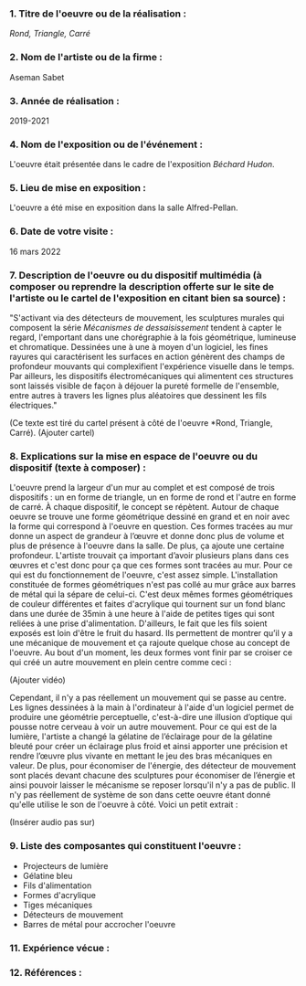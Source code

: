 ### 1. Titre de l'oeuvre ou de la réalisation :

*Rond, Triangle, Carré*

### 2. Nom de l'artiste ou de la firme :

Aseman Sabet

### 3. Année de réalisation :

2019-2021

### 4. Nom de l'exposition ou de l'événement :

L'oeuvre était présentée dans le cadre de l'exposition *Béchard Hudon*.

### 5. Lieu de mise en exposition :

L'oeuvre a été mise en exposition dans la salle Alfred-Pellan.

### 6. Date de votre visite : 

16 mars 2022

### 7. Description de l'oeuvre ou du dispositif multimédia (à composer ou reprendre la description offerte sur le site de l'artiste ou le cartel de l'exposition en citant bien sa source) : 

"S'activant via des détecteurs de mouvement, les sculptures murales qui composent la série *Mécanismes de dessaisissement* tendent à capter le regard, l'emportant dans une chorégraphie à la fois géométrique, lumineuse et chromatique. Dessinées une à une à moyen d'un logiciel, les fines rayures qui caractérisent les surfaces en action génèrent des champs de profondeur mouvants qui complexifient l'expérience visuelle dans le temps. Par ailleurs, les dispositifs électromécaniques qui alimentent ces structures sont laissés visible de façon à déjouer la pureté formelle de l'ensemble, entre autres à travers les lignes plus aléatoires que dessinent les fils électriques."

(Ce texte est tiré du cartel présent à côté de l'oeuvre *Rond, Triangle, Carré). 
(Ajouter cartel)

### 8. Explications sur la mise en espace de l'oeuvre ou du dispositif (texte à composer) : 

L'oeuvre prend la largeur d'un mur au complet et est composé de trois dispositifs : un en forme de triangle, un en forme de rond et l'autre en forme de carré. À chaque dispositif, le concept se répètent. Autour de chaque oeuvre se trouve une forme géométrique dessiné en grand et en noir avec la forme qui correspond à l'oeuvre en question. Ces formes tracées au mur donne un aspect de grandeur à l’œuvre et donne donc plus de volume et plus de présence à l'oeuvre dans la salle. De plus, ça ajoute une certaine profondeur. L'artiste trouvait ça important d’avoir plusieurs plans dans ces œuvres et c'est donc pour ça que ces formes sont tracées au mur. Pour ce qui est du fonctionnement de l'oeuvre, c'est assez simple. L'installation constituée de formes géométriques n'est pas collé au mur grâce aux barres de métal qui la sépare de celui-ci. C'est deux mêmes formes géométriques de couleur différentes et faites d'acrylique qui tournent sur un fond blanc dans une durée de 35min à une heure à l'aide de petites tiges qui sont reliées à une prise d'alimentation. D'ailleurs, le fait que les fils soient exposés est loin d'être le fruit du hasard. Ils permettent de montrer qu’il y a une mécanique de mouvement et ça rajoute quelque chose au concept de l'oeuvre. Au bout d'un moment, les deux formes vont finir par se croiser ce qui créé un autre mouvement en plein centre comme ceci : 

(Ajouter vidéo)


Cependant, il n'y a pas réellement un mouvement qui se passe au centre. Les lignes dessinées à la main à l'ordinateur à l'aide d'un logiciel permet de produire une géométrie perceptuelle, c'est-à-dire une illusion d’optique qui pousse notre cerveau à voir un autre mouvement. Pour ce qui est de la lumière, l'artiste a changé la gélatine de l’éclairage pour de la gélatine bleuté pour créer un éclairage plus froid et ainsi apporter une précision et rendre l’œuvre plus vivante en mettant le jeu des bras mécaniques en valeur. De plus, pour économiser de l'énergie, des détecteur de mouvement sont placés devant chacune des sculptures pour économiser de l’énergie et ainsi pouvoir laisser le mécanisme se reposer lorsqu'il n'y a pas de public. Il n'y pas réellement de système de son dans cette oeuvre étant donné qu'elle utilise le son de l'oeuvre à côté. Voici un petit extrait :

(Insérer audio pas sur)


### 9. Liste des composantes qui constituent l'oeuvre :

- Projecteurs de lumière 
- Gélatine bleu 
- Fils d'alimentation
- Formes d'acrylique 
- Tiges mécaniques
- Détecteurs de mouvement 
- Barres de métal pour accrocher l'oeuvre 

### 11. Expérience vécue :
 

 ### 12. Références :
 
